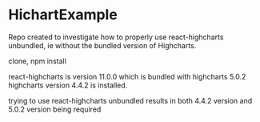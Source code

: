 # HichartExample


Repo created to investigate how to properly use react-highcharts unbundled, ie without the bundled version of Highcharts.

clone, npm install

react-highcharts is version 11.0.0 which is bundled with highcharts 5.0.2
highcharts version 4.4.2 is installed.

trying to use react-highcharts unbundled results in both 4.4.2 version and 5.0.2 version being required

